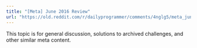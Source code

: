 ```yaml
---
title: "[Meta] June 2016 Review"
url: "https://old.reddit.com/r/dailyprogrammer/comments/4nglg5/meta_june_2016_review/"
---
```


This topic is for general discussion, solutions to archived challenges, and other similar meta content.